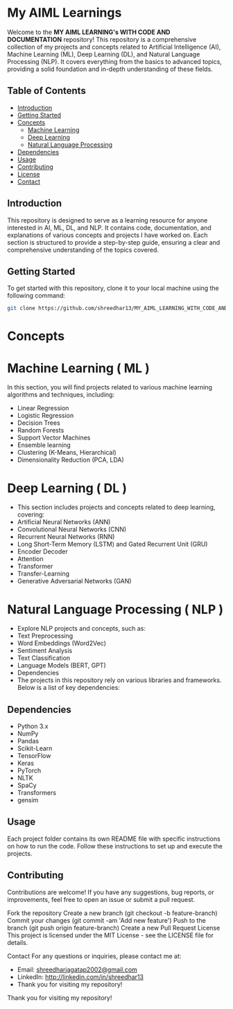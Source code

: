 # My AIML Learnings

Welcome to the **MY AIML LEARNING's WITH CODE AND DOCUMENTATION** repository! This repository is a comprehensive collection of my projects and concepts related to Artificial Intelligence (AI), Machine Learning (ML), Deep Learning (DL), and Natural Language Processing (NLP). It covers everything from the basics to advanced topics, providing a solid foundation and in-depth understanding of these fields.

## Table of Contents

- [Introduction](#introduction)
- [Getting Started](#getting-started)
- [Concepts](#concepts)
  - [Machine Learning](#machine-learning)
  - [Deep Learning](#deep-learning)
  - [Natural Language Processing](#natural-language-processing)
- [Dependencies](#dependencies)
- [Usage](#usage)
- [Contributing](#contributing)
- [License](#license)
- [Contact](#contact)

## Introduction

This repository is designed to serve as a learning resource for anyone interested in AI, ML, DL, and NLP. It contains code, documentation, and explanations of various concepts and projects I have worked on. Each section is structured to provide a step-by-step guide, ensuring a clear and comprehensive understanding of the topics covered.

## Getting Started

To get started with this repository, clone it to your local machine using the following command:

```bash
git clone https://github.com/shreedhar13/MY_AIML_LEARNING_WITH_CODE_AND_DOCUMENTATION
```

# Concepts

# Machine Learning ( ML )
In this section, you will find projects related to various machine learning algorithms and techniques, including:

- Linear Regression
- Logistic Regression
- Decision Trees
- Random Forests
- Support Vector Machines
- Ensemble learning
- Clustering (K-Means, Hierarchical)
- Dimensionality Reduction (PCA, LDA)

# Deep Learning ( DL )
- This section includes projects and concepts related to deep learning, covering:
- Artificial Neural Networks (ANN)
- Convolutional Neural Networks (CNN)
- Recurrent Neural Networks (RNN)
- Long Short-Term Memory (LSTM) and Gated Recurrent Unit (GRU)
- Encoder Decoder
- Attention
- Transformer
- Transfer-Learning
- Generative Adversarial Networks (GAN)


# Natural Language Processing ( NLP )
- Explore NLP projects and concepts, such as:
- Text Preprocessing
- Word Embeddings (Word2Vec)
- Sentiment Analysis
- Text Classification
- Language Models (BERT, GPT)
- Dependencies
- The projects in this repository rely on various libraries and frameworks. Below is a list of key dependencies:

## Dependencies
- Python 3.x
- NumPy
- Pandas
- Scikit-Learn
- TensorFlow
- Keras
- PyTorch
- NLTK
- SpaCy
- Transformers
- gensim



## Usage
Each project folder contains its own README file with specific instructions on how to run the code. Follow these instructions to set up and execute the projects.

## Contributing
Contributions are welcome! If you have any suggestions, bug reports, or improvements, feel free to open an issue or submit a pull request.

Fork the repository
Create a new branch (git checkout -b feature-branch)
Commit your changes (git commit -am 'Add new feature')
Push to the branch (git push origin feature-branch)
Create a new Pull Request
License
This project is licensed under the MIT License - see the LICENSE file for details.

Contact
For any questions or inquiries, please contact me at:

- Email: shreedharjagatap2002@gmail.com
- LinkedIn: http://linkedin.com/in/shreedhar13
- Thank you for visiting my repository!





Thank you for visiting my repository!
